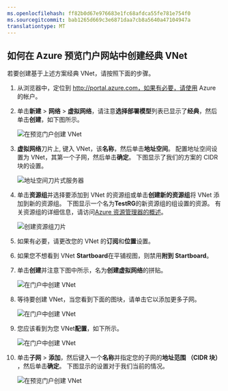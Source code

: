 ```yaml
---
ms.openlocfilehash: ff82b0d67e976683e1fc68afdca55fe781e754f0
ms.sourcegitcommit: bab1265d669c3e6871daa7cb8a5640a47104947a
translationtype: MT
---
```

## 如何在 Azure 预览门户网站中创建经典 VNet

若要创建基于上述方案经典 VNet，请按照下面的步骤。

1. 从浏览器中，定位到 http://portal.azure.com，如果有必要，请使用 Azure 的帐户。
2. 单击**新建** > **网络** > **虚拟网络**，请注意**选择部署模型**列表已显示了**经典**，然后单击**创建**，如下图所示。

    ![在预览门户创建 VNet](./media/virtual-networks-create-vnet-classic-pportal-include/vnet-create-pportal-figure1.gif)

3. **虚拟网络**刀片上, 键入 VNet，该**名称**，然后单击**地址空间**。 配置地址空间设置为 VNet，其第一个子网，然后单击**确定**。 下图显示了我们的方案的 CIDR 块的设置。

    ![地址空间刀片式服务器](./media/virtual-networks-create-vnet-classic-pportal-include/vnet-create-pportal-figure2.png)

4. 单击**资源组**并选择要添加到 VNet 的资源组或单击**创建新的资源组**将 VNet 添加到新的资源组。 下图显示一个名为**TestRG**的新资源组的组设置的资源。 有关资源组的详细信息，请访问[Azure 资源管理器的概述](resource-group-overview.md/#resource-groups)。

    ![创建资源组刀片](./media/virtual-networks-create-vnet-classic-pportal-include/vnet-create-pportal-figure3.png)

5. 如果有必要，请更改您的 VNet 的**订阅**和**位置**设置。 

6. 如果您不想看到 VNet **Startboard**在平铺视图，则禁用**附到 Startboard**。 

7. 单击**创建**并注意下图中所示，名为**创建虚拟网络**的拼贴。

    ![在门户中创建 VNet](./media/virtual-networks-create-vnet-classic-pportal-include/vnet-create-pportal-figure4.png)

8. 等待要创建 VNet，当您看到下面的图块，请单击它以添加更多子网。

    ![在门户中创建 VNet](./media/virtual-networks-create-vnet-classic-pportal-include/vnet-create-pportal-figure5.png)

9. 您应该看到为您 VNet**配置**，如下所示。 

    ![在门户中创建 VNet](./media/virtual-networks-create-vnet-classic-pportal-include/vnet-create-pportal-figure6.png)

10. 单击**子网** > **添加**，然后键入一个**名称**并指定您的子网的**地址范围 （CIDR 块）** ，然后单击**确定**。 下图显示的设置对于我们当前的情况。

    ![在预览门户创建 VNet](./media/virtual-networks-create-vnet-classic-pportal-include/vnet-create-pportal-figure7.gif)